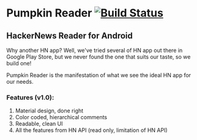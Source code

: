 # Pumpkin Reader [![Build Status](https://travis-ci.org/pumpkinz/pumpkin-reader.svg)](https://travis-ci.org/pumpkinz/pumpkin-reader)
## HackerNews Reader for Android 

Why another HN app? Well, we've tried several of HN app out there in Google Play Store, but we never found the one that suits our taste, so we build one! 

Pumpkin Reader is the manifestation of what we see the ideal HN app for our needs.

### Features (v1.0):

1. Material design, done right
2. Color coded, hierarchical comments
3. Readable, clean UI
4. All the features from HN API (read only, limitation of HN API)
